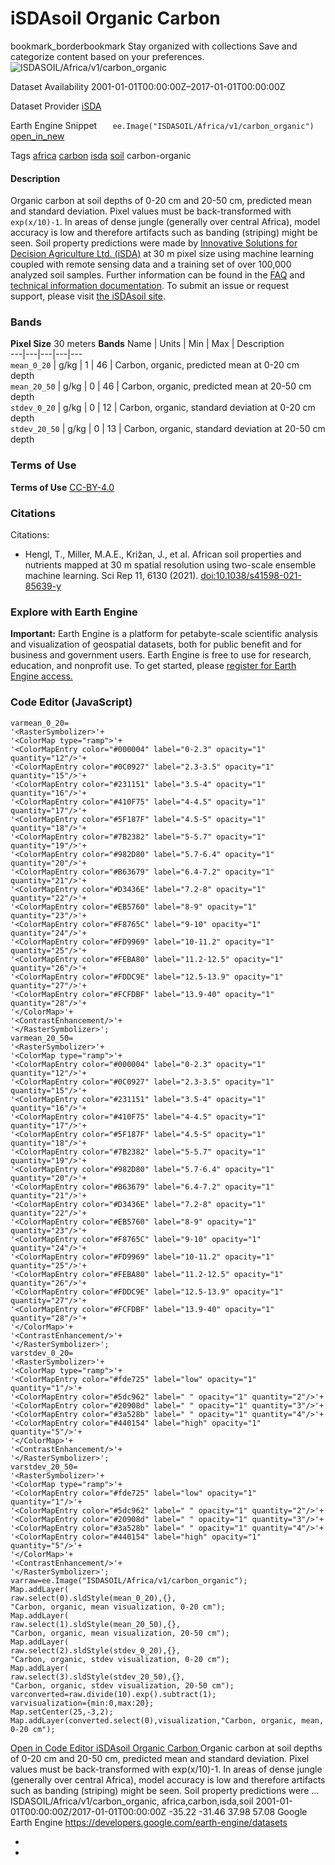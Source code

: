  
#  iSDAsoil Organic Carbon 
bookmark_borderbookmark Stay organized with collections  Save and categorize content based on your preferences. 
![ISDASOIL/Africa/v1/carbon_organic](https://developers.google.com/earth-engine/datasets/images/ISDASOIL/ISDASOIL_Africa_v1_carbon_organic_sample.png) 

Dataset Availability
    2001-01-01T00:00:00Z–2017-01-01T00:00:00Z 

Dataset Provider
     [ iSDA ](https://isda-africa.com/) 

Earth Engine Snippet
     `    ee.Image("ISDASOIL/Africa/v1/carbon_organic")   ` [ open_in_new ](https://code.earthengine.google.com/?scriptPath=Examples:Datasets/ISDASOIL/ISDASOIL_Africa_v1_carbon_organic) 

Tags
     [africa](https://developers.google.com/earth-engine/datasets/tags/africa) [carbon](https://developers.google.com/earth-engine/datasets/tags/carbon) [isda](https://developers.google.com/earth-engine/datasets/tags/isda) [soil](https://developers.google.com/earth-engine/datasets/tags/soil)
carbon-organic
#### Description
Organic carbon at soil depths of 0-20 cm and 20-50 cm, predicted mean and standard deviation.
Pixel values must be back-transformed with `exp(x/10)-1`.
In areas of dense jungle (generally over central Africa), model accuracy is low and therefore artifacts such as banding (striping) might be seen.
Soil property predictions were made by [Innovative Solutions for Decision Agriculture Ltd. (iSDA)](https://isda-africa.com/) at 30 m pixel size using machine learning coupled with remote sensing data and a training set of over 100,000 analyzed soil samples.
Further information can be found in the [FAQ](https://www.isda-africa.com/isdasoil/faq/) and [technical information documentation](https://www.isda-africa.com/isdasoil/technical-information/). To submit an issue or request support, please visit [the iSDAsoil site](https://isda-africa.com/isdasoil).
### Bands
**Pixel Size** 30 meters 
**Bands**
Name | Units | Min | Max | Description  
---|---|---|---|---  
`mean_0_20` | g/kg |  1  |  46  | Carbon, organic, predicted mean at 0-20 cm depth  
`mean_20_50` | g/kg |  0  |  46  | Carbon, organic, predicted mean at 20-50 cm depth  
`stdev_0_20` | g/kg |  0  |  12  | Carbon, organic, standard deviation at 0-20 cm depth  
`stdev_20_50` | g/kg |  0  |  13  | Carbon, organic, standard deviation at 20-50 cm depth  
### Terms of Use
**Terms of Use**
[CC-BY-4.0](https://spdx.org/licenses/CC-BY-4.0.html)
### Citations
Citations:
  * Hengl, T., Miller, M.A.E., Križan, J., et al. African soil properties and nutrients mapped at 30 m spatial resolution using two-scale ensemble machine learning. Sci Rep 11, 6130 (2021). [doi:10.1038/s41598-021-85639-y](https://doi.org/10.1038/s41598-021-85639-y)


### Explore with Earth Engine
**Important:** Earth Engine is a platform for petabyte-scale scientific analysis and visualization of geospatial datasets, both for public benefit and for business and government users. Earth Engine is free to use for research, education, and nonprofit use. To get started, please [register for Earth Engine access.](https://console.cloud.google.com/earth-engine)
### Code Editor (JavaScript)
```
varmean_0_20=
'<RasterSymbolizer>'+
'<ColorMap type="ramp">'+
'<ColorMapEntry color="#000004" label="0-2.3" opacity="1" quantity="12"/>'+
'<ColorMapEntry color="#0C0927" label="2.3-3.5" opacity="1" quantity="15"/>'+
'<ColorMapEntry color="#231151" label="3.5-4" opacity="1" quantity="16"/>'+
'<ColorMapEntry color="#410F75" label="4-4.5" opacity="1" quantity="17"/>'+
'<ColorMapEntry color="#5F187F" label="4.5-5" opacity="1" quantity="18"/>'+
'<ColorMapEntry color="#7B2382" label="5-5.7" opacity="1" quantity="19"/>'+
'<ColorMapEntry color="#982D80" label="5.7-6.4" opacity="1" quantity="20"/>'+
'<ColorMapEntry color="#B63679" label="6.4-7.2" opacity="1" quantity="21"/>'+
'<ColorMapEntry color="#D3436E" label="7.2-8" opacity="1" quantity="22"/>'+
'<ColorMapEntry color="#EB5760" label="8-9" opacity="1" quantity="23"/>'+
'<ColorMapEntry color="#F8765C" label="9-10" opacity="1" quantity="24"/>'+
'<ColorMapEntry color="#FD9969" label="10-11.2" opacity="1" quantity="25"/>'+
'<ColorMapEntry color="#FEBA80" label="11.2-12.5" opacity="1" quantity="26"/>'+
'<ColorMapEntry color="#FDDC9E" label="12.5-13.9" opacity="1" quantity="27"/>'+
'<ColorMapEntry color="#FCFDBF" label="13.9-40" opacity="1" quantity="28"/>'+
'</ColorMap>'+
'<ContrastEnhancement/>'+
'</RasterSymbolizer>';
varmean_20_50=
'<RasterSymbolizer>'+
'<ColorMap type="ramp">'+
'<ColorMapEntry color="#000004" label="0-2.3" opacity="1" quantity="12"/>'+
'<ColorMapEntry color="#0C0927" label="2.3-3.5" opacity="1" quantity="15"/>'+
'<ColorMapEntry color="#231151" label="3.5-4" opacity="1" quantity="16"/>'+
'<ColorMapEntry color="#410F75" label="4-4.5" opacity="1" quantity="17"/>'+
'<ColorMapEntry color="#5F187F" label="4.5-5" opacity="1" quantity="18"/>'+
'<ColorMapEntry color="#7B2382" label="5-5.7" opacity="1" quantity="19"/>'+
'<ColorMapEntry color="#982D80" label="5.7-6.4" opacity="1" quantity="20"/>'+
'<ColorMapEntry color="#B63679" label="6.4-7.2" opacity="1" quantity="21"/>'+
'<ColorMapEntry color="#D3436E" label="7.2-8" opacity="1" quantity="22"/>'+
'<ColorMapEntry color="#EB5760" label="8-9" opacity="1" quantity="23"/>'+
'<ColorMapEntry color="#F8765C" label="9-10" opacity="1" quantity="24"/>'+
'<ColorMapEntry color="#FD9969" label="10-11.2" opacity="1" quantity="25"/>'+
'<ColorMapEntry color="#FEBA80" label="11.2-12.5" opacity="1" quantity="26"/>'+
'<ColorMapEntry color="#FDDC9E" label="12.5-13.9" opacity="1" quantity="27"/>'+
'<ColorMapEntry color="#FCFDBF" label="13.9-40" opacity="1" quantity="28"/>'+
'</ColorMap>'+
'<ContrastEnhancement/>'+
'</RasterSymbolizer>';
varstdev_0_20=
'<RasterSymbolizer>'+
'<ColorMap type="ramp">'+
'<ColorMapEntry color="#fde725" label="low" opacity="1" quantity="1"/>'+
'<ColorMapEntry color="#5dc962" label=" " opacity="1" quantity="2"/>'+
'<ColorMapEntry color="#20908d" label=" " opacity="1" quantity="3"/>'+
'<ColorMapEntry color="#3a528b" label=" " opacity="1" quantity="4"/>'+
'<ColorMapEntry color="#440154" label="high" opacity="1" quantity="5"/>'+
'</ColorMap>'+
'<ContrastEnhancement/>'+
'</RasterSymbolizer>';
varstdev_20_50=
'<RasterSymbolizer>'+
'<ColorMap type="ramp">'+
'<ColorMapEntry color="#fde725" label="low" opacity="1" quantity="1"/>'+
'<ColorMapEntry color="#5dc962" label=" " opacity="1" quantity="2"/>'+
'<ColorMapEntry color="#20908d" label=" " opacity="1" quantity="3"/>'+
'<ColorMapEntry color="#3a528b" label=" " opacity="1" quantity="4"/>'+
'<ColorMapEntry color="#440154" label="high" opacity="1" quantity="5"/>'+
'</ColorMap>'+
'<ContrastEnhancement/>'+
'</RasterSymbolizer>';
varraw=ee.Image("ISDASOIL/Africa/v1/carbon_organic");
Map.addLayer(
raw.select(0).sldStyle(mean_0_20),{},
"Carbon, organic, mean visualization, 0-20 cm");
Map.addLayer(
raw.select(1).sldStyle(mean_20_50),{},
"Carbon, organic, mean visualization, 20-50 cm");
Map.addLayer(
raw.select(2).sldStyle(stdev_0_20),{},
"Carbon, organic, stdev visualization, 0-20 cm");
Map.addLayer(
raw.select(3).sldStyle(stdev_20_50),{},
"Carbon, organic, stdev visualization, 20-50 cm");
varconverted=raw.divide(10).exp().subtract(1);
varvisualization={min:0,max:20};
Map.setCenter(25,-3,2);
Map.addLayer(converted.select(0),visualization,"Carbon, organic, mean, 0-20 cm");
```
[ Open in Code Editor ](https://code.earthengine.google.com/?scriptPath=Examples:Datasets/ISDASOIL/ISDASOIL_Africa_v1_carbon_organic)
[ iSDAsoil Organic Carbon ](https://developers.google.com/earth-engine/datasets/catalog/ISDASOIL_Africa_v1_carbon_organic)
Organic carbon at soil depths of 0-20 cm and 20-50 cm, predicted mean and standard deviation. Pixel values must be back-transformed with exp(x/10)-1. In areas of dense jungle (generally over central Africa), model accuracy is low and therefore artifacts such as banding (striping) might be seen. Soil property predictions were …
ISDASOIL/Africa/v1/carbon_organic, africa,carbon,isda,soil 
2001-01-01T00:00:00Z/2017-01-01T00:00:00Z
-35.22 -31.46 37.98 57.08 
Google Earth Engine
https://developers.google.com/earth-engine/datasets
  * [ ](https://doi.org/https://isda-africa.com/)
  * [ ](https://doi.org/https://developers.google.com/earth-engine/datasets/catalog/ISDASOIL_Africa_v1_carbon_organic)



